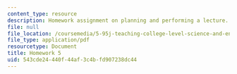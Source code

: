 ```yaml
---
content_type: resource
description: Homework assignment on planning and performing a lecture.
file: null
file_location: /coursemedia/5-95j-teaching-college-level-science-and-engineering-spring-2009/543cde24440f44af3c4bfd907238dc44_MIT5_95js09_hw05.pdf
file_type: application/pdf
resourcetype: Document
title: Homework 5
uid: 543cde24-440f-44af-3c4b-fd907238dc44
---
```

